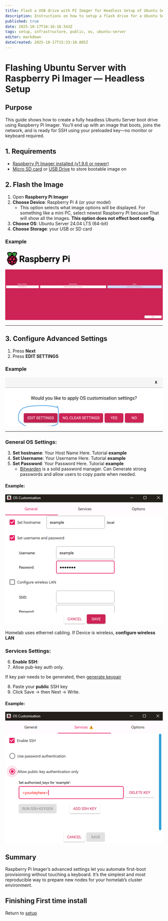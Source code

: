 ```yaml
---
title: Flash a USB drive with PI Imager for Headless Setup of Ubuntu Server
description: Instructions on how to setup a flash drive for a Ubuntu Server headless setup
published: true
date: 2025-10-17T16:16:18.543Z
tags: setup, infrastructure, public, os, ubuntu-server
editor: markdown
dateCreated: 2025-10-17T15:33:10.885Z
---
```


# Flashing Ubuntu Server with Raspberry Pi Imager — Headless Setup
## Purpose

This guide shows how to create a fully headless Ubuntu Server boot drive using Raspberry Pi Imager.
You’ll end up with an image that boots, joins the network, and is ready for SSH using your preloaded key—no monitor or keyboard required.

## 1. Requirements
* [Raspberry Pi Imager installed (v1.9.6 or newer)](https://www.raspberrypi.com/software/)
* [Micro SD card](https://www.amazon.com/uni-Reader-Adapter-Aluminum-Memory/dp/B087QG75L7/ref=sr_1_1_sspa?s=electronics&sr=1-1-spons&sp_csd=d2lkZ2V0TmFtZT1zcF9hdGY) or [USB Drive](https://www.amazon.com/dp/B09RG1TNM7) to store bootable image on

## 2. Flash the Image
1. Open **Raspberry Pi Imager**
2. **Choose Device**: Raspberry Pi 4 (or your model)
	* This option selects what image options will be displayed. For something like a mini PC, select newest Raspberry PI because That will show all the images. **This option does not effect boot config**.
2. **Choose OS**: Ubuntu Server 24.04 LTS (64-bit)
3. **Choose Storage**: your USB or SD card
### Example
![rppiimager.png](/images/pimgr/rppiimager.png)

---

## 3. Configure Advanced Settings
1. Press **Next**
2. Press **EDIT SETTINGS**
### Example
![advancedimageroptions.png](/images/pimgr/advancedimageroptions.png)

---

### General OS Settings:
3. **Set hostname**: Your Host Name Here. Tutorial **example**
4. **Set Username**: Your Username Here. Tutorial **example**
5. **Set Password**: Your Password Here. Tutorial **example**
	* [Bitwarden](https://bitwarden.com) is a solid password manager. Can Generate strong passwords and allow users to copy paste when needed. 
  
#### Example: 
![exampleconfig.png](/images/pimgr/exampleconfig.png)

Homelab uses ethernet cabling. If Device is wireless, **configure wireless LAN**
### Services Settings:
6. **Enable SSH**:
7. Allow pub-key auth only. 

If key pair needs to be generated, then [generate keypair]()

8. Paste your **public** SSH key
9. Click Save → then Next → Write.
#### Example:
![oscustomize.png](/images/pimgr/oscustomize.png)
## Summary

Raspberry Pi Imager’s advanced settings let you automate first-boot provisioning without touching a keyboard.
It’s the simplest and most reproducible way to prepare new nodes for your homelab’s cluster environment.

## Finishing First time install
Return to [setup](/public/infrastructure/os/ubuntu-server/setup)
